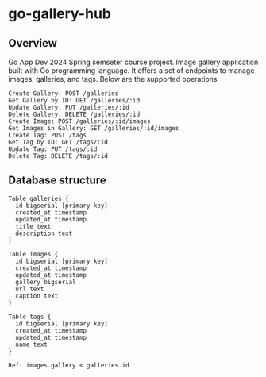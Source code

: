 # go-gallery-hub

## Overview
Go App Dev 2024 Spring semseter course project. Image gallery application built with Go programming language.
It offers a set of endpoints to manage images, galleries, and tags. Below are the supported operations

```
Create Gallery: POST /galleries
Get Gallery by ID: GET /galleries/:id
Update Gallery: PUT /galleries/:id
Delete Gallery: DELETE /galleries/:id
Create Image: POST /galleries/:id/images
Get Images in Gallery: GET /galleries/:id/images
Create Tag: POST /tags
Get Tag by ID: GET /tags/:id
Update Tag: PUT /tags/:id
Delete Tag: DELETE /tags/:id
```

## Database structure

```
Table galleries {
  id bigserial [primary key]
  created_at timestamp
  updated_at timestamp
  title text
  description text
}

Table images {
  id bigserial [primary key]
  created_at timestamp
  updated_at timestamp
  gallery bigserial
  url text
  caption text
}

Table tags {
  id bigserial [primary key]
  created_at timestamp
  updated_at timestamp
  name text
}

Ref: images.gallery < galleries.id
```

